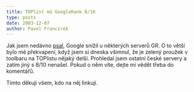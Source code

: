 ```yaml
---
title: TOPlist má GoogleRank 8/10
type: posts
date: 2003-12-07
author: Pavel Francírek
---
```

Jak jsem nedávno [psal](https://web.archive.org/web/20060110222454/http://blog.lide.cz/franci/2003/11/22/38), Google snížil u některých serverů GR. O to větší bylo mé překvapení, když jsem si dneska všimnul, že je zelený proužek v toolbaru na TOPlistu nějaký delší. Prohledal jsem ostatní české servery a zatím jiný s 8/10 nenašel. Pokud o něm víte, dejte mi vědět třeba do komentářů.

Tímto děkuji všem, kdo na něj linkují.